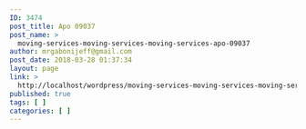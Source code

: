 ```yaml
---
ID: 3474
post_title: Apo 09037
post_name: >
  moving-services-moving-services-moving-services-apo-09037
author: mrgabonijeff@gmail.com
post_date: 2018-03-28 01:37:34
layout: page
link: >
  http://localhost/wordpress/moving-services-moving-services-moving-services-apo-09037/
published: true
tags: [ ]
categories: [ ]
---
```

